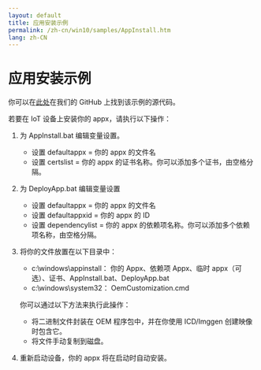 ```yaml
---
layout: default
title: 应用安装示例
permalink: /zh-cn/win10/samples/AppInstall.htm
lang: zh-CN
---
```


# 应用安装示例

你可以在[此处](https://github.com/ms-iot/samples/tree/develop/AppInstall)在我们的 GitHub 上找到该示例的源代码。

若要在 IoT 设备上安装你的 appx，请执行以下操作：

1. 为 AppInstall.bat 编辑变量设置。
	- 设置 defaultappx = 你的 appx 的文件名
	- 设置 certslist = 你的 appx 的证书名称。你可以添加多个证书，由空格分隔。

2. 为 DeployApp.bat 编辑变量设置
	- 设置 defaultappx = 你的 appx 的文件名
	- 设置 defaultappxid = 你的 appx 的 ID
	- 设置 dependencylist = 你的 appx 的依赖项名称。你可以添加多个依赖项名称，由空格分隔。

3. 将你的文件放置在以下目录中：
	- c:\\windows\\appinstall： 你的 Appx、依赖项 Appx、临时 appx（可选）、证书、AppInstall.bat、DeployApp.bat 
	- c:\\windows\\system32： OemCustomization.cmd
		
    你可以通过以下方法来执行此操作：
    
    - 将二进制文件封装在 OEM 程序包中，并在你使用 ICD/Imggen 创建映像时包含它。
    - 将文件手动复制到磁盘。
    
4. 重新启动设备，你的 appx 将在启动时自动安装。